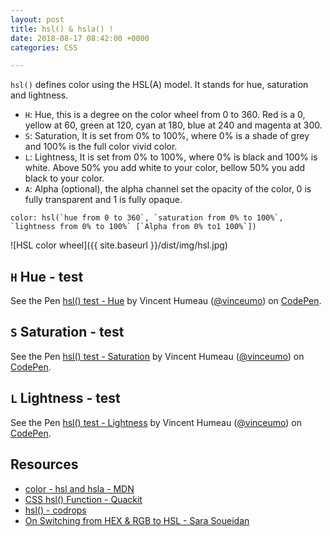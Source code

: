 ```yaml
---
layout: post
title: hsl() & hsla() !
date: 2018-08-17 08:42:00 +0000
categories: CSS

---
```

`hsl()` defines color using the HSL(A) model. It stands for hue, saturation and lightness.

- `H`: Hue, this is a degree on the color wheel from 0 to 360. Red is a 0, yellow at 60, green at 120, cyan at 180, blue at 240 and magenta at 300.
- `S`: Saturation, It is set from 0% to 100%, where 0% is a shade of grey and 100% is the full color vivid color.
- `L`: Lightness, It is set from 0% to 100%, where 0% is black and 100% is white. Above 50% you add white to your color, bellow 50% you add black to your color.
- `A`: Alpha (optional), the alpha channel set the opacity of the color, 0 is fully transparent and 1 is fully opaque.

```
color: hsl(`hue from 0 to 360`, `saturation from 0% to 100%`, `lightness from 0% to 100%` [`Alpha from 0% to1 100%`])
```

![HSL color wheel]({{ site.baseurl }}/dist/img/hsl.jpg)


## `H` Hue - test

<p data-height="500" data-theme-id="dark" data-slug-hash="zLgqZb" data-default-tab="result" data-user="vinceumo" data-pen-title="hsl() test - Hue" class="codepen">See the Pen <a href="https://codepen.io/vinceumo/pen/zLgqZb/">hsl() test - Hue</a> by Vincent Humeau (<a href="https://codepen.io/vinceumo">@vinceumo</a>) on <a href="https://codepen.io">CodePen</a>.</p>
<script async src="https://static.codepen.io/assets/embed/ei.js"></script>

## `S` Saturation - test

<p data-height="500" data-theme-id="dark" data-slug-hash="QBeNGa" data-default-tab="result" data-user="vinceumo" data-pen-title="hsl() test - Saturation" class="codepen">See the Pen <a href="https://codepen.io/vinceumo/pen/QBeNGa/">hsl() test - Saturation</a> by Vincent Humeau (<a href="https://codepen.io/vinceumo">@vinceumo</a>) on <a href="https://codepen.io">CodePen</a>.</p>
<script async src="https://static.codepen.io/assets/embed/ei.js"></script>

## `L` Lightness - test

<p data-height="500" data-theme-id="dark" data-slug-hash="XBvdJx" data-default-tab="result" data-user="vinceumo" data-pen-title="hsl() test - Lighteness" class="codepen">See the Pen <a href="https://codepen.io/vinceumo/pen/XBvdJx/">hsl() test - Lightness</a> by Vincent Humeau (<a href="https://codepen.io/vinceumo">@vinceumo</a>) on <a href="https://codepen.io">CodePen</a>.</p>
<script async src="https://static.codepen.io/assets/embed/ei.js"></script>

## Resources

- [color - hsl and hsla - MDN](https://developer.mozilla.org/en-US/docs/Web/CSS/color_value)
- [CSS hsl() Function - Quackit](https://www.quackit.com/css/color/values/css_hsl_function.cfm)
- [hsl() - codrops](https://tympanus.net/codrops/css_reference/hsl/)
- [On Switching from HEX & RGB to HSL - Sara Soueidan](https://www.sarasoueidan.com/blog/hex-rgb-to-hsl/)